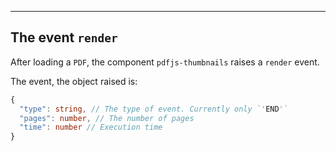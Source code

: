 ---
## The event `render`

After loading a `PDF`, the component `pdfjs-thumbnails` raises a `render` event.

The event, the object raised is: 

```typescript
{
  "type": string, // The type of event. Currently only `'END'`
  "pages": number, // The number of pages
  "time": number // Execution time
}   
```
